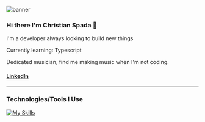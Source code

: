 ![banner](https://github.com/christian-spada/christian-spada/assets/63130100/36c8d0ec-ba63-4c88-bf43-582744057643)

### Hi there I'm Christian Spada 👋

I'm a developer always looking to build new things

Currently learning: Typescript

Dedicated musician, find me making music when I'm not coding.


#### [LinkedIn](https://www.linkedin.com/in/christian-s-82a24a23b/)

---

### Technologies/Tools I Use
[![My Skills](https://skillicons.dev/icons?i=js,typescript,html,css,react,python,express,flask,docker,figma)](https://skillicons.dev)
